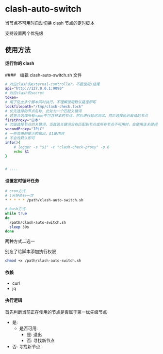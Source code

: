 # clash-auto-switch

当节点不可用时自动切换 clash 节点的定时脚本

支持设置两个优先级

## 使用方法

#### 运行你的 clash

####　编辑 clash-auto-switch.sh 文件

```bash
# 对应clash的external-controller，不要使用/结尾
api="http://127.0.0.1:9090"
# 对应clash的secret
token=
# 用于防止多个脚本同时执行，不理解使用默认路径即可
lockfilepath="/tmp/clash-check.lock"
# 优先选择的节点名称，此处为一个匹配关键词
# 这里会选择所有name中包含日本的节点，然后进行延迟测试，然后选择延迟最低的节点
firstProxy="日本"
# 次级选择节点的关键词，当首选关键词没有匹配到节点或所有节点不可用时，会使用该关键词再次匹配选择
secondProxy="IPLC"
# 一些简单的提示的输出，$1是内容
# 不会改默认即可
info(){
	# logger -s "$1" -t "clash-check-proxy" -p 6
	echo $1
}


# ....
```

#### 设置定时循环任务

```bash
# cron方式
# 1分钟执行一次
* * * * * /path/clash-auto-switch.sh
```

```bash
# bash方式
while true
do
  /path/clash-auto-switch.sh
  sleep 30s
done
```

两种方式二选一

别忘了给脚本添加执行权限

```bash
chmod +x /path/clash-auto-switch.sh
```

#### 依赖

- curl
- jq

#### 执行逻辑

首先判断当前正在使用的节点是否属于第一优先级节点

- 是:
  - 是否可用:
    - 是: 退出
    - 否: 寻找新节点
- 否: 寻找新节点
